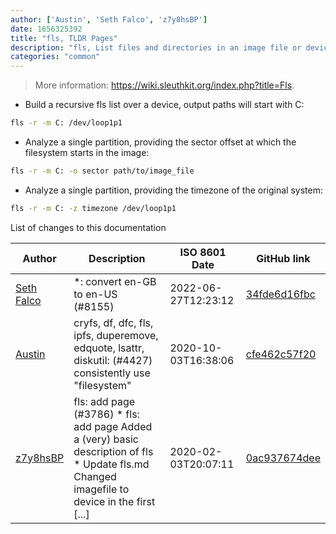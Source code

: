 ```yaml
---
author: ['Austin', 'Seth Falco', 'z7y8hsBP']
date: 1656325392
title: "fls, TLDR Pages"
description: "fls, List files and directories in an image file or device."
categories: "common"
---
```

> More information: <https://wiki.sleuthkit.org/index.php?title=Fls>.

- Build a recursive fls list over a device, output paths will start with C:

```bash
fls -r -m C: /dev/loop1p1
```

- Analyze a single partition, providing the sector offset at which the filesystem starts in the image:

```bash
fls -r -m C: -o sector path/to/image_file
```

- Analyze a single partition, providing the timezone of the original system:

```bash
fls -r -m C: -z timezone /dev/loop1p1
```
List of changes to this documentation


Author | Description | ISO 8601 Date | GitHub link
------|-----|-----|-----
[Seth Falco](mailto:seth@falco.fun) | *: convert en-GB to en-US (#8155) | 2022-06-27T12:23:12 | [34fde6d16fbc](https://github.com/tldr-pages/tldr/commit/34fde6d16fbc0a3c45fff5903f0fc2597547b1bb)
[Austin](mailto:Hoi15A@users.noreply.github.com) | cryfs, df, dfc, fls, ipfs, duperemove, edquote, lsattr, diskutil: (#4427) consistently use "filesystem" | 2020-10-03T16:38:06 | [cfe462c57f20](https://github.com/tldr-pages/tldr/commit/cfe462c57f20c344dad34717378c442dc32cadc2)
[z7y8hsBP](mailto:51470766+z7y8hsBP@users.noreply.github.com) | fls: add page (#3786) * fls: add page Added a (very) basic description of fls * Update fls.md Changed imagefile to device in the first [...] | 2020-02-03T20:07:11 | [0ac937674dee](https://github.com/tldr-pages/tldr/commit/0ac937674dee1f4281a00de9373fce093b864a7f)

